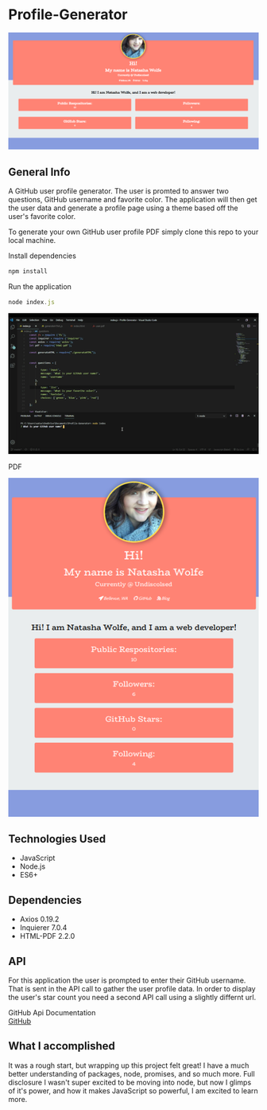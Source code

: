 # Profile-Generator

![Profile](/assets/images/desktop.png)

## General Info

A GitHub user profile generator. The user is promted to answer two questions, GitHub username and favorite color. The application will then get the user data and generate a profile page using a theme based off the user's favorite color.

To generate your own GitHub user profile PDF simply clone this repo to your local machine. 

Install dependencies

```node.js
npm install
```

Run the application

```node.js
node index.js
```
![Demo](/assets/images/demo.gif)

PDF 

![PDF](/assets/images/pdfImage.png)


## Technologies Used
* JavaScript
* Node.js
* ES6+

## Dependencies

* Axios 0.19.2
* Inquierer 7.0.4
* HTML-PDF 2.2.0

## API

For this application the user is prompted to enter their GitHub username. That is sent in the API call to gather the user profile data. In order to display the user's star count you need a second API call using a slightly differnt url. 

GitHub Api Documentation  
[GitHub](https://developer.github.com/v3/)


## What I accomplished

It was a rough start, but wrapping up this project felt great! I have a much better understanding of packages, node, promises, and so much more. Full disclosure I wasn't super excited to be moving into node, but now I glimps of it's power, and how it makes JavaScript so powerful, I am excited to learn more. 